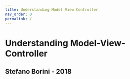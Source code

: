 ```yaml
---
title: Understanding Model View Controller
nav_order: 0
permalink: /
---
```


# Understanding Model-View-Controller

## Stefano Borini - 2018


